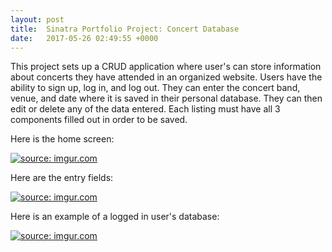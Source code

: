 ```yaml
---
layout: post
title:  Sinatra Portfolio Project: Concert Database
date:   2017-05-26 02:49:55 +0000
---
```



This project sets up a CRUD application where user's can store information about concerts they have attended in an organized website. Users have the ability to sign up, log in, and log out. They can enter the concert band, venue, and date where it is saved in their personal database. They can then edit or delete any of the data entered. Each listing must have all 3 components filled out in order to be saved.

Here is the home screen: 

<a href="http://imgur.com/7YIIln0"><img src="http://i.imgur.com/7YIIln0.png?2" title="source: imgur.com" /></a>

Here are the entry fields: 

<a href="http://imgur.com/VpC1vRn"><img src="http://i.imgur.com/VpC1vRn.png" title="source: imgur.com" /></a>

Here is an example of a logged in user's database:

<a href="http://imgur.com/tFbje8K"><img src="http://i.imgur.com/tFbje8K.png" title="source: imgur.com" /></a>
